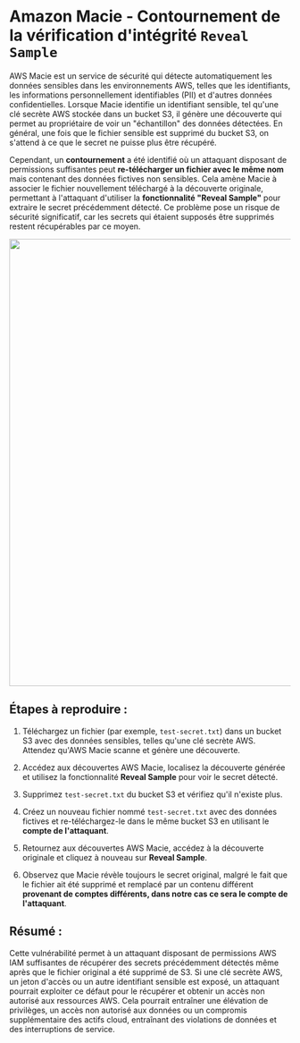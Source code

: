 # Amazon Macie - Contournement de la vérification d'intégrité `Reveal Sample`

AWS Macie est un service de sécurité qui détecte automatiquement les données sensibles dans les environnements AWS, telles que les identifiants, les informations personnellement identifiables (PII) et d'autres données confidentielles. Lorsque Macie identifie un identifiant sensible, tel qu'une clé secrète AWS stockée dans un bucket S3, il génère une découverte qui permet au propriétaire de voir un "échantillon" des données détectées. En général, une fois que le fichier sensible est supprimé du bucket S3, on s'attend à ce que le secret ne puisse plus être récupéré.

Cependant, un **contournement** a été identifié où un attaquant disposant de permissions suffisantes peut **re-télécharger un fichier avec le même nom** mais contenant des données fictives non sensibles. Cela amène Macie à associer le fichier nouvellement téléchargé à la découverte originale, permettant à l'attaquant d'utiliser la **fonctionnalité "Reveal Sample"** pour extraire le secret précédemment détecté. Ce problème pose un risque de sécurité significatif, car les secrets qui étaient supposés être supprimés restent récupérables par ce moyen.

<img src="https://github.com/user-attachments/assets/c44228ae-12cd-41bd-9a04-57f503a63281" height="800" width="auto"/>

## Étapes à reproduire :

1. Téléchargez un fichier (par exemple, `test-secret.txt`) dans un bucket S3 avec des données sensibles, telles qu'une clé secrète AWS. Attendez qu'AWS Macie scanne et génère une découverte.

2. Accédez aux découvertes AWS Macie, localisez la découverte générée et utilisez la fonctionnalité **Reveal Sample** pour voir le secret détecté.

3. Supprimez `test-secret.txt` du bucket S3 et vérifiez qu'il n'existe plus.

4. Créez un nouveau fichier nommé `test-secret.txt` avec des données fictives et re-téléchargez-le dans le même bucket S3 en utilisant le **compte de l'attaquant**.

5. Retournez aux découvertes AWS Macie, accédez à la découverte originale et cliquez à nouveau sur **Reveal Sample**.

6. Observez que Macie révèle toujours le secret original, malgré le fait que le fichier ait été supprimé et remplacé par un contenu différent **provenant de comptes différents, dans notre cas ce sera le compte de l'attaquant**.

## Résumé :

Cette vulnérabilité permet à un attaquant disposant de permissions AWS IAM suffisantes de récupérer des secrets précédemment détectés même après que le fichier original a été supprimé de S3. Si une clé secrète AWS, un jeton d'accès ou un autre identifiant sensible est exposé, un attaquant pourrait exploiter ce défaut pour le récupérer et obtenir un accès non autorisé aux ressources AWS. Cela pourrait entraîner une élévation de privilèges, un accès non autorisé aux données ou un compromis supplémentaire des actifs cloud, entraînant des violations de données et des interruptions de service.
